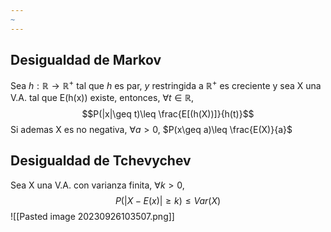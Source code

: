 ```yaml
---
~
---
```


## Desigualdad de Markov

Sea $h:\mathbb{R}\to \mathbb{R}^+$ tal que $h$ es par, $y$ restringida a $\mathbb{R}^+$ es creciente y sea X una V.A. tal que E(h(x)) existe, entonces, $\forall t \in \mathbb{R}$,
$$P(|x|\geq t)\leq \frac{E[(h(X))]}{h(t)}$$
Si ademas X es no negativa, $\forall a > 0$,
$P(x\geq a)\leq \frac{E(X)}{a}$

## Desigualdad de Tchevychev
Sea X una V.A. con varianza finita, $\forall k >0$,
$$P(|X-E(x)|\geq k)\leq Var(X)$$
![[Pasted image 20230926103507.png]]
